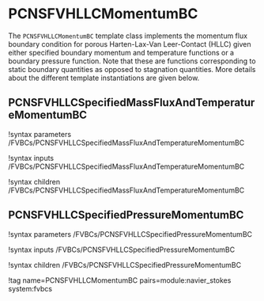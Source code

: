 # PCNSFVHLLCMomentumBC

The `PCNSFVHLLCMomentumBC` template class implements the momentum flux boundary condition for
porous Harten-Lax-Van Leer-Contact (HLLC) given either specified boundary momentum and
temperature functions or a
boundary pressure function. Note that these are functions corresponding to
static boundary quantities as opposed to stagnation quantities. More details
about the different template instantiations are given below.

## PCNSFVHLLCSpecifiedMassFluxAndTemperatureMomentumBC

!syntax parameters /FVBCs/PCNSFVHLLCSpecifiedMassFluxAndTemperatureMomentumBC

!syntax inputs /FVBCs/PCNSFVHLLCSpecifiedMassFluxAndTemperatureMomentumBC

!syntax children /FVBCs/PCNSFVHLLCSpecifiedMassFluxAndTemperatureMomentumBC

## PCNSFVHLLCSpecifiedPressureMomentumBC

!syntax parameters /FVBCs/PCNSFVHLLCSpecifiedPressureMomentumBC

!syntax inputs /FVBCs/PCNSFVHLLCSpecifiedPressureMomentumBC

!syntax children /FVBCs/PCNSFVHLLCSpecifiedPressureMomentumBC

!tag name=PCNSFVHLLCMomentumBC pairs=module:navier_stokes system:fvbcs
